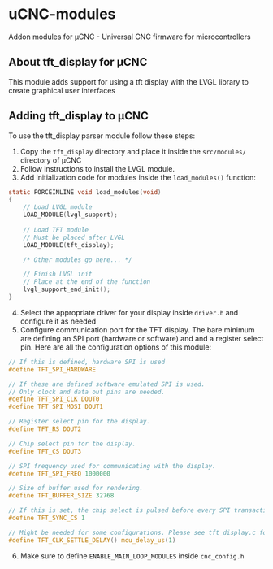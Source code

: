 # uCNC-modules

Addon modules for µCNC - Universal CNC firmware for microcontrollers

## About tft_display for µCNC

This module adds support for using a tft display with the LVGL library to create graphical user interfaces

## Adding tft_display to µCNC

To use the tft_display parser module follow these steps:

1. Copy the `tft_display` directory and place it inside the `src/modules/` directory of µCNC
2. Follow instructions to install the LVGL module.
3. Add initialization code for modules inside the `load_modules()` function:
```c
static FORCEINLINE void load_modules(void)
{
	// Load LVGL module
	LOAD_MODULE(lvgl_support);
	
	// Load TFT module
	// Must be placed after LVGL
	LOAD_MODULE(tft_display);

	/* Other modules go here... */

	// Finish LVGL init
	// Place at the end of the function
	lvgl_support_end_init();
}
```
4. Select the appropriate driver for your display inside `driver.h` and configure it as needed
5. Configure communication port for the TFT display. The bare minimum are defining an SPI port (hardware or software) and
and a register select pin. Here are all the configuration options of this module:
```c
// If this is defined, hardware SPI is used
#define TFT_SPI_HARDWARE

// If these are defined software emulated SPI is used.
// Only clock and data out pins are needed.
#define TFT_SPI_CLK DOUT0
#define TFT_SPI_MOSI DOUT1

// Register select pin for the display.
#define TFT_RS DOUT2

// Chip select pin for the display.
#define TFT_CS DOUT3

// SPI frequency used for communicating with the display.
#define TFT_SPI_FREQ 1000000

// Size of buffer used for rendering.
#define TFT_BUFFER_SIZE 32768

// If this is set, the chip select is pulsed before every SPI transaction.
#define TFT_SYNC_CS 1

// Might be needed for some configurations. Please see tft_display.c for more info
#define TFT_CLK_SETTLE_DELAY() mcu_delay_us(1)
```

6. Make sure to define `ENABLE_MAIN_LOOP_MODULES` inside `cnc_config.h`
